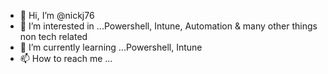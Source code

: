 - 👋 Hi, I’m @nickj76
- 👀 I’m interested in ...Powershell, Intune, Automation & many other things non tech related
- 🌱 I’m currently learning ...Powershell, Intune
- 📫 How to reach me ...

<!---
nickj76/nickj76 is a ✨ special ✨ repository because its `README.md` (this file) appears on your GitHub profile.
You can click the Preview link to take a look at your changes.
--->
